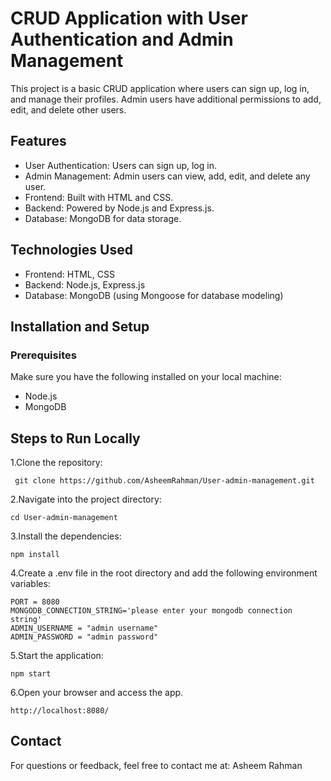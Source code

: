 # CRUD Application with User Authentication and Admin Management
This project is a basic CRUD application where users can sign up, log in, and manage their profiles. Admin users have additional permissions to add, edit, and delete other users.

## Features
* User Authentication: Users can sign up, log in.
* Admin Management: Admin users can view, add, edit, and delete any user.
* Frontend: Built with HTML and CSS.
* Backend: Powered by Node.js and Express.js.
* Database: MongoDB for data storage.

## Technologies Used
* Frontend: HTML, CSS
* Backend: Node.js, Express.js
* Database: MongoDB (using Mongoose for database modeling)

## Installation and Setup
### Prerequisites
Make sure you have the following installed on your local machine:

* Node.js
* MongoDB

## Steps to Run Locally

1.Clone the repository:

     git clone https://github.com/AsheemRahman/User-admin-management.git
2.Navigate into the project directory:

    cd User-admin-management
3.Install the dependencies:

    npm install
4.Create a .env file in the root directory and add the following environment variables:

    PORT = 8080
    MONGODB_CONNECTION_STRING='please enter your mongodb connection string'
    ADMIN_USERNAME = "admin username"
    ADMIN_PASSWORD = "admin password"

5.Start the application:

    npm start
6.Open your browser and access the app.

    http://localhost:8080/
   
## Contact

For questions or feedback, feel free to contact me at: Asheem Rahman
